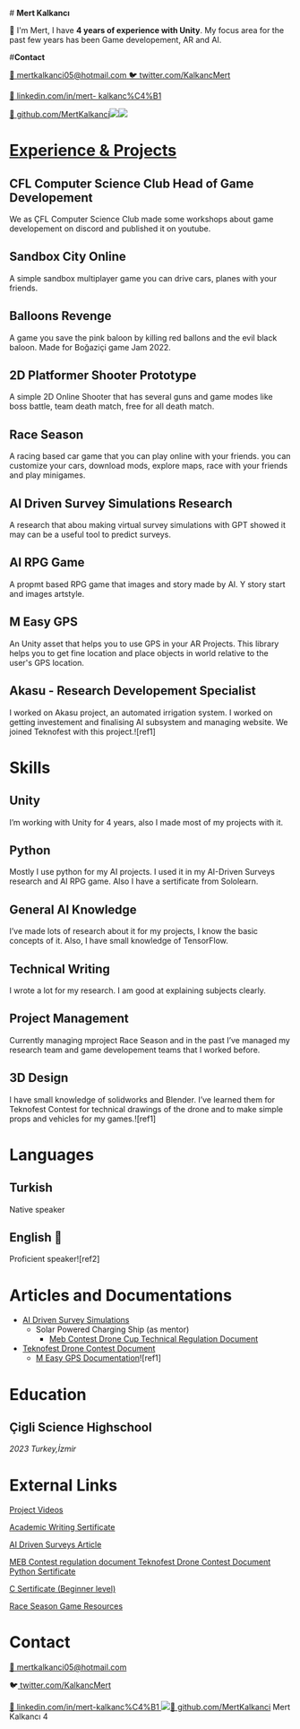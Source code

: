 #﻿ **Mert Kalkancı**

👋 I'm Mert, I have  **4 years of experience with Unity**. My focus area for the past few years has been Game developement, AR and AI.

#**Contact**

[📧 mertkalkanci05@hotmail.com ](mailto:mertkalkanci05@hotmail.com) [🐦 twitter.com/KalkancMert](http://twitter.com/KalkancMert)

[🔗 linkedin.com/in/mert- kalkanc%C4%B1](http://linkedin.com/in/mert-kalkanc%C4%B1) 

[👾 github.com/MertKalkanci](http://github.com/MertKalkanci)![](Aspose.Words.849eec8e-f2ed-4803-ac3f-cdd177a056f6.003.png)![](Aspose.Words.849eec8e-f2ed-4803-ac3f-cdd177a056f6.004.png)

# [**Experience & Projects**](https://www.youtube.com/playlist?list=PLVwfoXw967RMdR2YwTD68kd8p7GShOcJl)

## **CFL Computer Science Club Head of Game Developement**

We as ÇFL Computer Science Club made some workshops about game developement on discord and published it on youtube.

## **Sandbox City Online**

A simple sandbox multiplayer game you can drive cars, planes with your friends.

## **Balloons Revenge**

A game you save the pink baloon by killing red ballons and the evil black baloon. Made for Boğaziçi game Jam 2022.

## **2D Platformer Shooter Prototype**

A simple 2D Online Shooter that has several guns and game modes like boss battle, team death match, free for all death match.

## **Race Season**

A racing based car game that you can play online with your friends. you can customize your cars, download mods, explore maps, race with your friends and play minigames.

## **AI Driven Survey Simulations Research**

A research that abou making virtual survey simulations with GPT showed it may can be a useful tool to predict surveys.

## **AI RPG Game**

A propmt based RPG game that images and story made by AI. Y story start and images artstyle.

## **M Easy GPS**

An Unity asset that helps you to use GPS in your AR Projects. This library helps you to get fine location and place objects in world relative to the user's GPS location.

## **Akasu - Research Developement Specialist**

I worked on Akasu project, an automated irrigation system. I worked on getting investement and finalising AI subsystem and managing website. We joined Teknofest with this project.![ref1]

# **Skills**

## **Unity**

I’m working with Unity for 4 years, also I made most of my projects with it.

## **Python**

Mostly I use python for my AI projects. I used it in my AI-Driven Surveys research and AI RPG game. Also I have a sertificate from Sololearn.

## **General AI Knowledge**

I’ve made lots of research about it for my projects, I know the basic concepts of it. Also, I have small knowledge of TensorFlow.

## **Technical Writing**

I wrote a lot for my research. I am good at explaining subjects clearly.

## **Project Management**

Currently managing mproject Race Season and in the past I’ve managed my research team and game developement teams that I worked before.

## **3D Design**

I have small knowledge of solidworks and Blender. I’ve learned them for Teknofest Contest for technical drawings of the drone and to make simple props  and vehicles for my games.![ref1]

# **Languages**

## **Turkish**  

Native speaker

## **English** 󾓦

Proficient speaker![ref2]

# **Articles and Documentations**

- [AI Driven Survey Simulations](https://docs.google.com/document/d/1FTmDdBBvgK_MQgY40Fv1EBHKhkxJWL2gvqjYuY3NvkQ/edit?usp=drivesdk)
  - Solar Powered Charging Ship (as mentor)
    - [Meb Contest Drone Cup Technical Regulation Document](https://docs.google.com/document/d/15I6VlENZa79XjIXvOkwVxk30ePsvgz_-/edit?usp=drivesdk&ouid=112074028541645414013&rtpof=true&sd=true)
- [Teknofest Drone Contest Document](https://docs.google.com/document/d/1qg9hs9HApZ9YQcaVEEJPpPIqBT7H44hgfqi-JrRAlHQ/edit?usp=drivesdk)
  - [M Easy GPS Documentation](https://docs.google.com/document/d/18pJIIJ79jd8tpjXdMVP80ITcaW1g6mN9heOl3Q9wn04/edit?usp=drivesdk)![ref1]

# **Education**

## **Çigli Science Highschool**

*2023 Turkey,İzmir*

# **External Links**

[Project Videos](https://youtube.com/playlist?list=PLVwfoXw967RMdR2YwTD68kd8p7GShOcJl)

[Academic Writing Sertificate](https://drive.google.com/file/d/1yCqzNNlcze2-nH8Lj_-btmfIczH-mzkp/view?usp=drivesdk)

[AI Driven Surveys Article](https://docs.google.com/document/u/0/d/1FTmDdBBvgK_MQgY40Fv1EBHKhkxJWL2gvqjYuY3NvkQ/mobilebasic)

[MEB Contest regulation document ](https://docs.google.com/document/d/15I6VlENZa79XjIXvOkwVxk30ePsvgz_-/edit?usp=drivesdk&ouid=112074028541645414013&rtpof=true&sd=true)[Teknofest Drone Contest Document ](https://docs.google.com/document/d/1qg9hs9HApZ9YQcaVEEJPpPIqBT7H44hgfqi-JrRAlHQ/edit?usp=drivesdk)[Python Sertificate](https://api2.sololearn.com/v2/certificates/CT-KXOUWLJA/image/png)

[C Sertificate (Beginner level)](https://api2.sololearn.com/v2/certificates/CT-RZEMJITS/image/png)

[Race Season Game Resources](http://archive.raceseason.xyz/)

# **Contact**

[📧 mertkalkanci05@hotmail.com](mailto:mertkalkanci05@hotmail.com)

🐦[ twitter.com/KalkancMert](http://twitter.com/KalkancMert)

[🔗 linkedin.com/in/mert-kalkanc%C4%B1 ](http://linkedin.com/in/mert-kalkanc%C4%B1)![](Aspose.Words.849eec8e-f2ed-4803-ac3f-cdd177a056f6.007.png)[👾 github.com/MertKalkanci](http://github.com/MertKalkanci)
Mert Kalkancı 4


